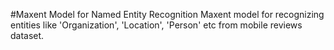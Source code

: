 #Maxent Model for Named Entity Recognition
Maxent model for recognizing entities like 'Organization', 'Location', 'Person' etc from mobile reviews dataset.